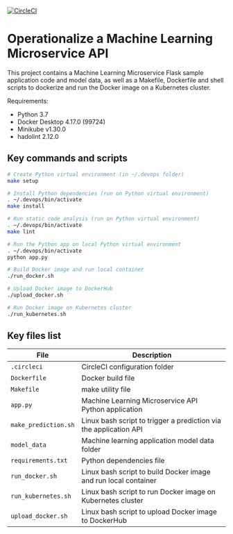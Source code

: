 [![CircleCI](https://dl.circleci.com/status-badge/img/gh/msagi/nd9991-c4-operationalize-machine-learning-ms-api/tree/main.svg?style=svg)](https://dl.circleci.com/status-badge/redirect/gh/msagi/nd9991-c4-operationalize-machine-learning-ms-api/tree/main)
# Operationalize a Machine Learning Microservice API

This project contains a Machine Learning Microservice Flask sample application code and model data, as well as a Makefile, Dockerfile and shell scripts to dockerize and run the Docker image on a Kubernetes cluster.

Requirements:
* Python 3.7
* Docker Desktop 4.17.0 (99724)
* Minikube v1.30.0
* hadolint 2.12.0

## Key commands and scripts
```bash
# Create Python virtual environment (in ~/.devops folder)
make setup

# Install Python dependencies (run on Python virtual environment)
. ~/.devops/bin/activate
make install

# Run static code analysis (run on Python virtual environment)
. ~/.devops/bin/activate
make lint

# Run the Python app on local Python virtual environment
. ~/.devops/bin/activate
python app.py

# Build Docker image and run local container
./run_docker.sh

# Upload Docker image to DockerHub
./upload_docker.sh

# Run Docker image on Kubernetes cluster
./run_kubernetes.sh

```

## Key files list
| File  | Description |
| ------------- | ------------- |
| `.circleci`  | CircleCI configuration folder  |
| `Dockerfile`  | Docker build file  |
| `Makefile`  | make utility file |
| `app.py`  | Machine Learning Microservice API Python application |
| `make_prediction.sh`  | Linux bash script to trigger a prediction via the application API |
| `model_data`  | Machine learning application model data folder |
| `requirements.txt`  | Python dependencies file |
| `run_docker.sh`  | Linux bash script to build Docker image and run local container |
| `run_kubernetes.sh`  | Linux bash script to run Docker image on Kubernetes cluster |
| `upload_docker.sh`  | Linux bash script to upload Docker image to DockerHub |



